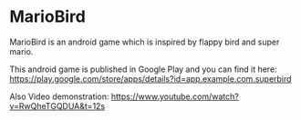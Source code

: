 # MarioBird
MarioBird is an android game which is inspired by flappy bird and super mario.

This android game is published in Google Play and you can find it here:
https://play.google.com/store/apps/details?id=app.example.com.superbird

Also Video demonstration:
https://www.youtube.com/watch?v=RwQheTGQDUA&t=12s
